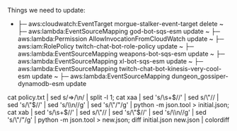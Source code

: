 


Things we need to update:
 -   ├─ aws:cloudwatch:EventTarget     morgue-stalker-event-target            delete
 ~   ├─ aws:lambda:EventSourceMapping  god-bot-sqs-esm                        update
 ~   ├─ aws:lambda:Permission          AllowInvocationFromCloudWatch          update
 ~   ├─ aws:iam:RolePolicy             twitch-chat-bot-role-policy            update
 ~   ├─ aws:lambda:EventSourceMapping  weapons-bot-sqs-esm                    update
 ~   ├─ aws:lambda:EventSourceMapping  xl-bot-sqs-esm                         update
 ~   ├─ aws:lambda:EventSourceMapping  twitch-chat-bot-kinesis-very-cool-esm  update
 ~   ├─ aws:lambda:EventSourceMapping  dungeon_gossiper-dynamodb-esm          update



cat policy.txt | sed s/=\>/\\n/ | split -l 1;
cat xaa | sed 's/\s\+$//' | sed s/\"// | sed 's/\"$//' | sed 's/\\\n//g' | sed 's/\\\"/\"/g' | python -m json.tool > initial.json;
cat xab | sed 's/\s\+$//' | sed s/\"// | sed 's/\"$//' | sed 's/\\\n//g' | sed 's/\\\"/\"/g' | python -m json.tool > new.json;
diff initial.json new.json | colordiff
